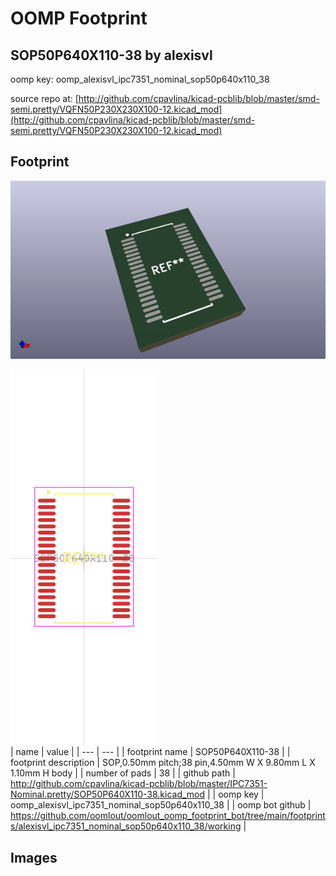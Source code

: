 # OOMP Footprint  
## SOP50P640X110-38  by alexisvl  
  
oomp key: oomp_alexisvl_ipc7351_nominal_sop50p640x110_38  
  
source repo at: [http://github.com/cpavlina/kicad-pcblib/blob/master/smd-semi.pretty/VQFN50P230X230X100-12.kicad_mod](http://github.com/cpavlina/kicad-pcblib/blob/master/smd-semi.pretty/VQFN50P230X230X100-12.kicad_mod)  
## Footprint  
  
[![working_kicad_pcb_3d.png](working_kicad_pcb_3d_600.png)](working_kicad_pcb_3d.png)  
  
[![working.png](working_600.png)](working.png)  
| name | value | 
| --- | --- | 
| footprint name | SOP50P640X110-38 | 
| footprint description | SOP,0.50mm pitch;38 pin,4.50mm W X 9.80mm L X 1.10mm H body | 
| number of pads | 38 | 
| github path | http://github.com/cpavlina/kicad-pcblib/blob/master/IPC7351-Nominal.pretty/SOP50P640X110-38.kicad_mod | 
| oomp key | oomp_alexisvl_ipc7351_nominal_sop50p640x110_38 | 
| oomp bot github | https://github.com/oomlout/oomlout_oomp_footprint_bot/tree/main/footprints/alexisvl_ipc7351_nominal_sop50p640x110_38/working | 
## Images  
